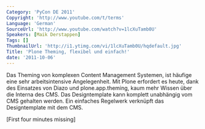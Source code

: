 ```yaml
---
Category: 'PyCon DE 2011'
Copyright: 'http://www.youtube.com/t/terms'
Language: 'German'
SourceUrl: 'http://www.youtube.com/watch?v=1lcXuTamb0U'
Speakers: [Maik Derstappen]
Tags: []
ThumbnailUrl: 'http://i1.ytimg.com/vi/1lcXuTamb0U/hqdefault.jpg'
Title: 'Plone Theming, flexibel und einfach!'
date: '2011-10-06'
---
```

Das Theming von komplexen Content Management Systemen, ist häufige eine sehr arbeitsintensive Angelegenheit. Mit Plone erfordert es heute, dank des Einsatzes von Diazo und plone.app.theming, kaum mehr Wissen über die Interna des CMS. Das Designtemplate kann komplett unabhängig vom CMS gehalten werden. Ein einfaches Regelwerk verknüpft das Designtemplate mit dem CMS.

[First four minutes missing]